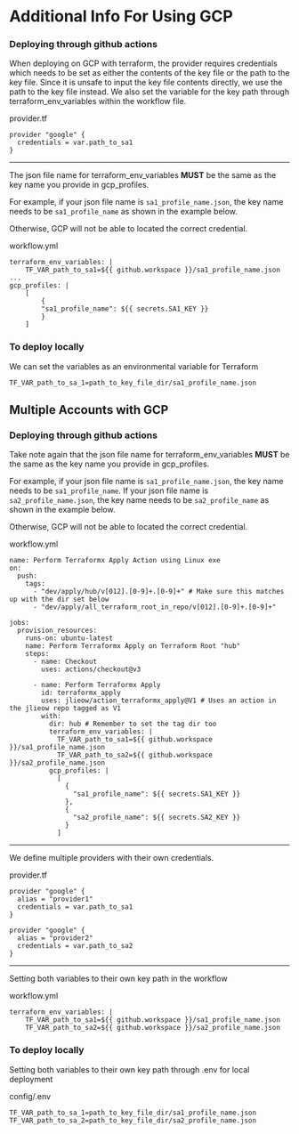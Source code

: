 # Additional Info For Using GCP

### Deploying through github actions

When deploying on GCP with terraform, the provider requires credentials which needs to be set as either the contents of the key file or the path to the key file. Since it is unsafe to input the key file contents directly, we use the path to the key file instead. We also set the variable for the key path through terraform_env_variables within the workflow file.

provider.tf

```
provider "google" {
  credentials = var.path_to_sa1
}
```

---

The json file name for terraform_env_variables **MUST** be the same as the key name you provide in gcp_profiles.

For example, if your json file name is `sa1_profile_name.json`, the key name needs to be `sa1_profile_name` as shown in the example below.

Otherwise, GCP will not be able to located the correct credential.

workflow.yml

```
terraform_env_variables: |
    TF_VAR_path_to_sa1=${{ github.workspace }}/sa1_profile_name.json
...
gcp_profiles: |
    [
        {
        "sa1_profile_name": ${{ secrets.SA1_KEY }}
        }
    ]
```

### To deploy locally

We can set the variables as an environmental variable for Terraform

```
TF_VAR_path_to_sa_1=path_to_key_file_dir/sa1_profile_name.json
```

## Multiple Accounts with GCP

### Deploying through github actions

Take note again that the json file name for terraform_env_variables **MUST** be the same as the key name you provide in gcp_profiles.

For example, if your json file name is `sa1_profile_name.json`, the key name needs to be `sa1_profile_name`. If your json file name is `sa2_profile_name.json`, the key name needs to be `sa2_profile_name` as shown in the example below.

Otherwise, GCP will not be able to located the correct credential.

workflow.yml

```
name: Perform Terraformx Apply Action using Linux exe
on:
  push:
    tags:
      - "dev/apply/hub/v[012].[0-9]+.[0-9]+" # Make sure this matches up with the dir set below
      - "dev/apply/all_terraform_root_in_repo/v[012].[0-9]+.[0-9]+"

jobs:
  provision_resources:
    runs-on: ubuntu-latest
    name: Perform Terraformx Apply on Terraform Root "hub"
    steps:
      - name: Checkout
        uses: actions/checkout@v3

      - name: Perform Terraformx Apply
        id: terraformx_apply
        uses: jlieow/action_terraformx_apply@V1 # Uses an action in the jlieow repo tagged as V1
        with:
          dir: hub # Remember to set the tag dir too
          terraform_env_variables: |
            TF_VAR_path_to_sa1=${{ github.workspace }}/sa1_profile_name.json
            TF_VAR_path_to_sa2=${{ github.workspace }}/sa2_profile_name.json
          gcp_profiles: |
            [
              {
                "sa1_profile_name": ${{ secrets.SA1_KEY }}
              },
              {
                "sa2_profile_name": ${{ secrets.SA2_KEY }}
              }
            ]

```

---

We define multiple providers with their own credentials.

provider.tf

```
provider "google" {
  alias = "provider1"
  credentials = var.path_to_sa1
}

provider "google" {
  alias = "provider2"
  credentials = var.path_to_sa2
}
```

---

Setting both variables to their own key path in the workflow

workflow.yml

```
terraform_env_variables: |
    TF_VAR_path_to_sa1=${{ github.workspace }}/sa1_profile_name.json
    TF_VAR_path_to_sa2=${{ github.workspace }}/sa2_profile_name.json
```

### To deploy locally

Setting both variables to their own key path through .env for local deployment

config/.env

```
TF_VAR_path_to_sa_1=path_to_key_file_dir/sa1_profile_name.json
TF_VAR_path_to_sa_2=path_to_key_file_dir/sa2_profile_name.json
```
